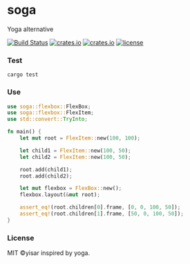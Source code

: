 # soga

Yoga alternative

[![Build Status](https://github.com/yisar/soga/actions/workflows/rust.yml/badge.svg)](https://github.com/yisar/soga/actions)
[![crates.io](https://img.shields.io/crates/v/soga.svg)](https://crates.io/crates/soga)
[![crates.io](https://docs.rs/soga/badge.svg)](https://docs.rs/soga/)
[![license](https://img.shields.io/github/license/yisar/soga.svg)](https://github.com/yisar/deku)

### Test

```shell
cargo test
```

### Use

```rs
use soga::flexbox::FlexBox;
use soga::flexbox::FlexItem;
use std::convert::TryInto;

fn main() {
    let mut root = FlexItem::new(100, 100);

    let child1 = FlexItem::new(100, 50);
    let child2 = FlexItem::new(100, 50);

    root.add(child1);
    root.add(child2);

    let mut flexbox = FlexBox::new();
    flexbox.layout(&mut root);

    assert_eq!(root.children[0].frame, [0, 0, 100, 50]);
    assert_eq!(root.children[1].frame, [50, 0, 100, 50]);
}

```

### License

MIT ©yisar inspired by yoga.
